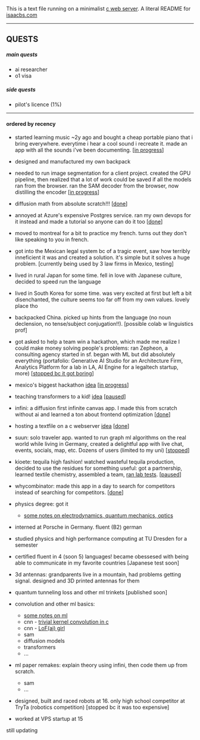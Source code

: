 This is a text file running on a minimalist [c web server](https://github.com/iDash3/tinywebserver.git). A literal README for [isaacbs.com](https://isaacbs.com)

- - - - - - - -

## QUESTS

##### main quests
- ai researcher
- o1 visa

##### side quests
- pilot's licence (1%)

- - - - - - - - 

#### ordered by recency

- started learning music ~2y ago and bought a cheap portable piano that i bring everywhere. everytime i hear a cool sound i recreate it. made an app with all the sounds i've been documenting. [[in progress]()]

- designed and manufactured my own backpack

- needed to run image segmentation for a client project. created the GPU pipeline, then realized that a lot of work could be saved if all the models ran from the browser. ran the SAM decoder from the browser, now distilling the encoder [[in progress]()]

- diffusion math from absolute scratch!!! [[done]()]

- annoyed at Azure's expensive Postgres service. ran my own devops for it instead and made a tutorial so anyone can do it too [[done](https://www.youtube.com/watch?v=COW1veHWiaE&t=207s)]

- moved to montreal for a bit to practice my french. turns out they don't like speaking to you in french.

- got into the Mexican legal system bc of a tragic event, saw how terribly inneficient it was and created a solution. it's simple but it solves a huge problem. [currently being used by 3 law firms in Mexico, testing]

- lived in rural Japan for some time. fell in love with Japanese culture, decided to speed run the language

- lived in South Korea for some time. was very excited at first but left a bit disenchanted, the culture seems too far off from my own values. lovely place tho

- backpacked China. picked up hints from the language (no noun declension, no tense/subject conjugation!!). [possible colab w linguistics prof]

- got asked to help a team win a hackathon, which made me realize I could make money solving people's problems: ran Zepheon, a consulting agency started in sf. began with ML but did absolutely everything (portafolio: Generative AI Studio for an Architecture Firm, Analytics Platform for a lab in LA, AI Engine for a legaltech startup, more) [[stopped bc it got boring](https://zepheon.com)]

- mexico's biggest hackathon [idea](https://x.com/isaacbautistas/status/1789916104178946466) [[in progress](https://x.com/isaacbautistas/status/1791195744432796007)]
  
- teaching transformers to a kid! [idea](https://x.com/isaacbautistas/status/1793435710399160465) [[paused](https://x.com/isaacbautistas/status/1794730213798268970)]

- infini: a diffusion first infinite canvas app. I made this from scratch without ai and learned a ton about frontend optimization [[done](https://infini.computer)]

- hosting a textfile on a c webserver [idea](https://x.com/isaacbautistas/status/1793762282339729601) [[done](https://txt.isaacbs.com/)]

- suun: solo traveler app. wanted to run graph ml algorithms on the real world while living in Germany, created a delightful app with live chat, events, socials, map, etc. Dozens of users (limited to my uni) [[stopped](https://play.google.com/store/apps/details?id=sunn.app)]

- kioete: tequila high fashion! watched wasteful tequila production, decided to use the residues for something useful: got a partnership, learned textile chemistry, assembled a team, [ran lab tests](https://x.com/isaacbautistas/status/1729293604957429955).  [[paused](https://www.instagram.com/kioete/)]

- whycombinator: made this app in a day to search for competitors instead of searching for competitors. [[done](https://whycombinator.app)]

- physics degree: got it
  - [some notes on electrodynamics, quantum mechanics, optics](https://github.com/iDash3/textbook_notes/tree/main)

- interned at Porsche in Germany. fluent (B2) german

- studied physics and high performance computing at TU Dresden for a semester

- certified fluent in 4 (soon 5) languages! became obessesed with being able to communicate in my favorite countries [Japanese test soon]

- 3d antennas: grandparents live in a mountain, had problems getting signal. designed and 3D printed antennas for them

- quantum tunneling loss and other ml trinkets [published soon]

- convolution and other ml basics:
  - [some notes on ml](https://github.com/iDash3/textbook_notes/tree/main)
  - cnn - [trivial kernel convolution in c](https://github.com/iDash3/Simple-Convolution-Kernel-Example)
  - cnn - [LoF(ai) girl](https://github.com/iDash3/LoFi-Girl-AI)
  - sam
  - diffusion models
  - transformers
  - ...

- ml paper remakes: explain theory using infini, then code them up from scratch.
  - sam
  - ...
 
- designed, built and raced robots at 16. only high school competitor at TryTa (robotics competition) [stopped bc it was too expensive]
 
- worked at VPS startup at 15
  
still updating
